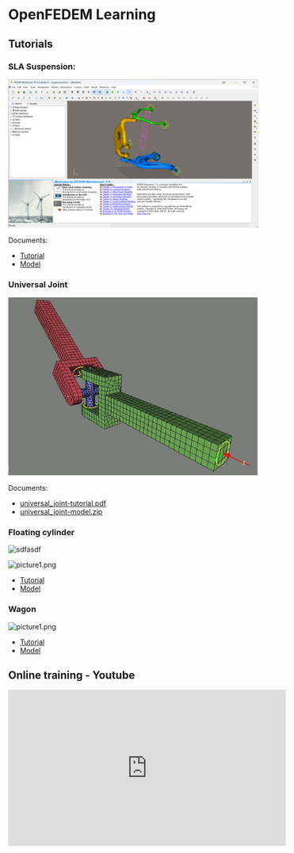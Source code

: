 # OpenFEDEM Learning

## Tutorials

### SLA Suspension:

![Image](tutorial_references/sla_suspension-image_1.png)

Documents:

* [Tutorial](tutorial_references/sla_suspension-tutorial.pdf)
* [Model](tutorial_references/sla_suspension-model.zip)


### Universal Joint

![universal_joint-image.jpg](tutorial_references%2Funiversal_joint-image.jpg)

Documents:

* [universal_joint-tutorial.pdf](tutorial_references%2Funiversal_joint-tutorial.pdf)
* [universal_joint-model.zip](tutorial_references%2Funiversal_joint-model.zip)





### Floating cylinder

![sdfasdf](https://github.com/openfedem/tutorials/blob/main/floating_cylinder/picture1.png)


![picture1.png](../tutorials/floating_cylinder/picture1.png)
* [Tutorial](../tutorials/floating_cylinder/tutorial.pdf) 
* [Model](../tutorials/floating_cylinder/model.zip)


### Wagon
![picture1.png](../tutorials/wagon/picture1.png)
* [Tutorial](../tutorials/wagon/tutorial.pdf)
* [Model](../tutorials/wagon/model.zip)


## Online training - Youtube


<iframe width="560" height="315" src="https://www.youtube.com/embed/mQINwJbqjOM?si=8V6D8SY1u8QhylSg" title="YouTube video player" frameborder="0" allow="accelerometer; autoplay; clipboard-write; encrypted-media; gyroscope; picture-in-picture; web-share" allowfullscreen></iframe>
